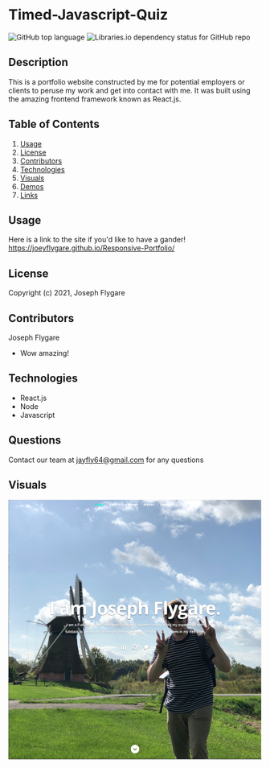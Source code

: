 
# Timed-Javascript-Quiz


![GitHub top language](https://img.shields.io/github/languages/top/kbnewlon/project3) ![Libraries.io dependency status for GitHub repo](https://img.shields.io/badge/license-MIT_License-yellowgreen)


## Description
This is a portfolio website constructed by me for potential employers or clients to peruse my work and get into contact with me. It was built using the amazing frontend framework known as React.js.


## **Table of Contents**

1. [Usage](#usage)
2. [License](#license)
3. [Contributors](#contributors)
4. [Technologies](#technologies)
5. [Visuals](#visuals)
6. [Demos](#demos)
7. [Links](#links)


## **Usage**
Here is a link to the site if you'd like to have a gander! https://joeyflygare.github.io/Responsive-Portfolio/


## **License**
Copyright (c) 2021, Joseph Flygare


## **Contributors**
Joseph Flygare
* Wow amazing!


## **Technologies**
* React.js
* Node
* Javascript


## **Questions**
Contact our team at jayfly64@gmail.com for any questions 

## **Visuals**
![screenshot](public/images/portfolio/screenshot.png)
